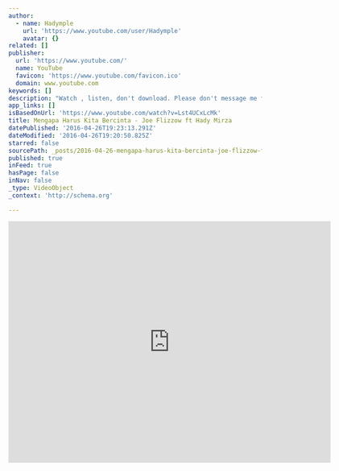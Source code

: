 ```yaml
---
author:
  - name: Hadymple
    url: 'https://www.youtube.com/user/Hadymple'
    avatar: {}
related: []
publisher:
  url: 'https://www.youtube.com/'
  name: YouTube
  favicon: 'https://www.youtube.com/favicon.ico'
  domain: www.youtube.com
keywords: []
description: "Watch , listen, don't download. Please don't message me for the MP3. Go get the original. Malay version of Complicated from Joe Flizzow's Debut Solo Album - President. Now out in stores. This song is a nominee in the Best Hip Hop Song - Composer/Lyricist category in AIM2009."
app_links: []
isBasedOnUrl: 'https://www.youtube.com/watch?v=Lst4UCxLcMk'
title: Mengapa Harus Kita Bercinta - Joe Flizzow ft Hady Mirza
datePublished: '2016-04-26T19:23:13.291Z'
dateModified: '2016-04-26T19:20:50.825Z'
starred: false
sourcePath: _posts/2016-04-26-mengapa-harus-kita-bercinta-joe-flizzow-ft-hady-mirza.md
published: true
inFeed: true
hasPage: false
inNav: false
_type: VideoObject
_context: 'http://schema.org'

---
```

<iframe src="https://cdn.embedly.com/widgets/media.html?src=https%3A%2F%2Fwww.youtube.com%2Fembed%2FLst4UCxLcMk%3Ffeature%3Doembed&amp;url=https%3A%2F%2Fwww.youtube.com%2Fwatch%3Fv%3DLst4UCxLcMk&amp;image=https%3A%2F%2Fi.ytimg.com%2Fvi%2FLst4UCxLcMk%2Fhqdefault.jpg&amp;key=b7d04c9b404c499eba89ee7072e1c4f7&amp;type=text%2Fhtml&amp;schema=youtube" width="640" height="480" scrolling="no" frameborder="0" allowfullscreen="" style=""></iframe>